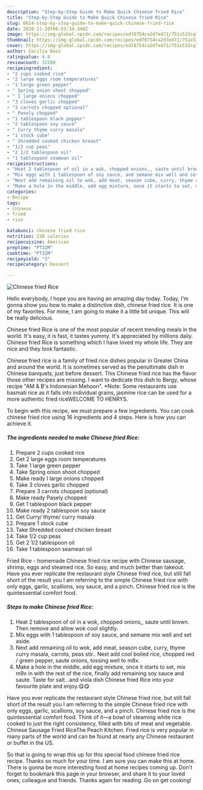 ```yaml
---
description: "Step-by-Step Guide to Make Quick Chinese fried Rice"
title: "Step-by-Step Guide to Make Quick Chinese fried Rice"
slug: 6614-step-by-step-guide-to-make-quick-chinese-fried-rice
date: 2020-11-20T06:53:34.348Z
image: https://img-global.cpcdn.com/recipes/ed78754ca2d7e471/751x532cq70/chinese-fried-rice-recipe-main-photo.jpg
thumbnail: https://img-global.cpcdn.com/recipes/ed78754ca2d7e471/751x532cq70/chinese-fried-rice-recipe-main-photo.jpg
cover: https://img-global.cpcdn.com/recipes/ed78754ca2d7e471/751x532cq70/chinese-fried-rice-recipe-main-photo.jpg
author: Cecilia Bass
ratingvalue: 4.8
reviewcount: 32280
recipeingredient:
- "2 cups cooked rice"
- "2 large eggs room temperatures"
- "1 large green pepper"
- " Spring onion shoot chopped"
- " I large onions chopped"
- "3 cloves garlic chopped"
- "3 carrots chopped optional"
- " Pasely chopped"
- "1 tablespoon black pepper"
- "2 tablespoon soy sauce"
- " Curry thyme curry masala"
- "1 stock cube"
- " Shredded cooked chicken breast"
- "1/2 cup peas"
- "2 1/2 tablespoon oil"
- "1 tablespoon seamean oil"
recipeinstructions:
- "Heat 2 tablespoon of oil in a wok, chopped onions,, saute until brown. Then remove and allow wok cool slightly."
- "Mix eggs with 1 tablespoon of soy sauce, and semane mix well and set aside."
- "Next add remaining oil to wok, add meat, season cube, curry, thyme curry masala, carrots, peas stir.. Next add cool boiled rice, chopped red / green pepper, saute onions, tossing well to m8x."
- "Make a hole in the middle, add egg mixture, once it starts to set, mix m9x in with the rest of the rice, finally add remaining soy sauce and saute. Taste for salt...and viola dish Chinese fried Rice into your favourite plate and enjoy.😋😋"
categories:
- Recipe
tags:
- chinese
- fried
- rice

katakunci: chinese fried rice 
nutrition: 230 calories
recipecuisine: American
preptime: "PT32M"
cooktime: "PT32M"
recipeyield: "3"
recipecategory: Dessert

---
```



![Chinese fried Rice](https://img-global.cpcdn.com/recipes/ed78754ca2d7e471/751x532cq70/chinese-fried-rice-recipe-main-photo.jpg)

Hello everybody, I hope you are having an amazing day today. Today, I'm gonna show you how to make a distinctive dish, chinese fried rice. It is one of my favorites. For mine, I am going to make it a little bit unique. This will be really delicious.

Chinese fried Rice is one of the most popular of recent trending meals in the world. It's easy, it is fast, it tastes yummy. It's appreciated by millions daily. Chinese fried Rice is something which I have loved my whole life. They are nice and they look fantastic.

Chinese fried rice is a family of fried rice dishes popular in Greater China and around the world. It is sometimes served as the penultimate dish in Chinese banquets, just before dessert. This Chinese fried rice has the flavor those other recipes are missing. I want to dedicate this dish to Bergy, whose recipe &#34;AM &amp; B&#39;s Indonesian Mehoon&#34;. *Note: Some restaurants use basmati rice as it falls into individual grains, jasmine rice can be used for a more authentic fried riceWELCOME TO HENRYS.


To begin with this recipe, we must prepare a few ingredients. You can cook chinese fried rice using 16 ingredients and 4 steps. Here is how you can achieve it.

<!--inarticleads1-->

##### The ingredients needed to make Chinese fried Rice:

1. Prepare 2 cups cooked rice
1. Get 2 large eggs room temperatures
1. Take 1 large green pepper
1. Take  Spring onion shoot chopped
1. Make ready  I large onions chopped
1. Take 3 cloves garlic chopped
1. Prepare 3 carrots chopped (optional)
1. Make ready  Pasely chopped
1. Get 1 tablespoon black pepper
1. Make ready 2 tablespoon soy sauce
1. Get  Curry/ thyme/ curry masala
1. Prepare 1 stock cube
1. Take  Shredded cooked chicken breast
1. Take 1/2 cup peas
1. Get 2 1/2 tablespoon oil
1. Take 1 tablespoon seamean oil


Fried Rice - homemade Chinese fried rice recipe with Chinese sausage, shrimp, eggs and steamed rice. So easy, and much better than takeout. Have you ever replicate the restaurant style Chinese fried rice, but still fall short of the result you I am referring to the simple Chinese fried rice with only eggs, garlic, scallions, soy sauce, and a pinch. Chinese fried rice is the quintessential comfort food. 

<!--inarticleads2-->

##### Steps to make Chinese fried Rice:

1. Heat 2 tablespoon of oil in a wok, chopped onions,, saute until brown. Then remove and allow wok cool slightly.
1. Mix eggs with 1 tablespoon of soy sauce, and semane mix well and set aside.
1. Next add remaining oil to wok, add meat, season cube, curry, thyme curry masala, carrots, peas stir.. Next add cool boiled rice, chopped red / green pepper, saute onions, tossing well to m8x.
1. Make a hole in the middle, add egg mixture, once it starts to set, mix m9x in with the rest of the rice, finally add remaining soy sauce and saute. Taste for salt...and viola dish Chinese fried Rice into your favourite plate and enjoy.😋😋


Have you ever replicate the restaurant style Chinese fried rice, but still fall short of the result you I am referring to the simple Chinese fried rice with only eggs, garlic, scallions, soy sauce, and a pinch. Chinese fried rice is the quintessential comfort food. Think of it—a bowl of steaming white rice cooked to just the right consistency, filled with bits of meat and vegetable. Chinese Sausage Fried RiceThe Peach Kitchen. Fried rice is very popular in many parts of the world and can be found at nearly any Chinese restaurant or buffet in the US. 

So that is going to wrap this up for this special food chinese fried rice recipe. Thanks so much for your time. I am sure you can make this at home. There is gonna be more interesting food at home recipes coming up. Don't forget to bookmark this page in your browser, and share it to your loved ones, colleague and friends. Thanks again for reading. Go on get cooking!

